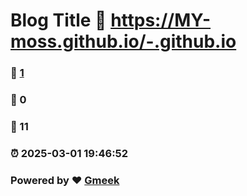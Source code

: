 # Blog Title :link: https://MY-moss.github.io/-.github.io 
### :page_facing_up: [1](https://MY-moss.github.io/-.github.io/tag.html) 
### :speech_balloon: 0 
### :hibiscus: 11 
### :alarm_clock: 2025-03-01 19:46:52 
### Powered by :heart: [Gmeek](https://github.com/Meekdai/Gmeek)
